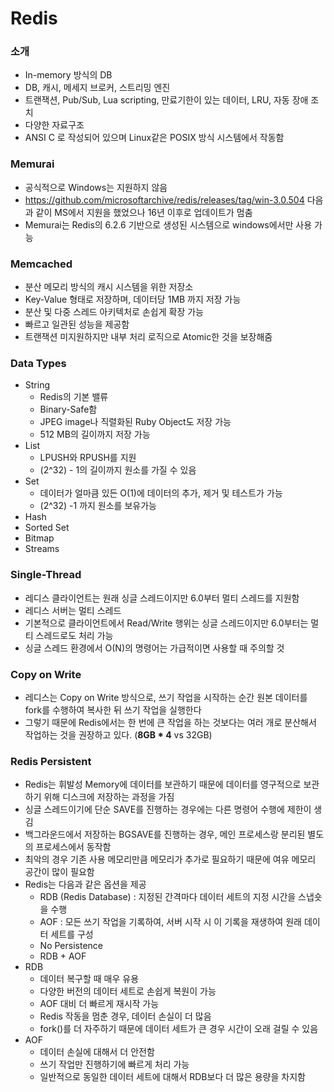 # Redis

### 소개

- In-memory 방식의 DB
- DB, 캐시, 메세지 브로커, 스트리밍 엔진
- 트랜잭션, Pub/Sub, Lua scripting, 만료기한이 있는 데이터, LRU, 자동 장애 조치
- 다양한 자료구조
- ANSI C 로 작성되어 있으며 Linux같은 POSIX 방식 시스템에서 작동함

### Memurai

- 공식적으로 Windows는 지원하지 않음
- https://github.com/microsoftarchive/redis/releases/tag/win-3.0.504 다음과 같이 MS에서 지원을 했었으나 16년 이후로 업데이트가 멈춤
- Memurai는 Redis의 6.2.6 기반으로 생성된 시스템으로 windows에서만 사용 가능

### Memcached

- 분산 메모리 방식의 캐시 시스템을 위한 저장소
- Key-Value 형태로 저장하며, 데이터당 1MB 까지 저장 가능
- 분산 및 다중 스레드 아키텍처로 손쉽게 확장 가능
- 빠르고 일관된 성능을 제공함
- 트랜잭션 미지원하지만 내부 처리 로직으로 Atomic한 것을 보장해줌

### Data Types

- String
  - Redis의 기본 밸류
  - Binary-Safe함
  - JPEG image나 직렬화된 Ruby Object도 저장 가능
  - 512 MB의 길이까지 저장 가능
- List
  - LPUSH와 RPUSH를 지원
  - (2^32) - 1의 길이까지 원소를 가질 수 있음
- Set
  - 데이터가 얼마큼 있든 O(1)에 데이터의 추가, 제거 및 테스트가 가능
  - (2^32) -1 까지 원소를 보유가능
- Hash
- Sorted Set
- Bitmap
- Streams

### Single-Thread

- 레디스 클라이언트는 원래 싱글 스레드이지만 6.0부터 멀티 스레드를 지원함
- 레디스 서버는 멀티 스레드
- 기본적으로 클라이언트에서 Read/Write 행위는 싱글 스레드이지만 6.0부터는 멀티 스레드로도 처리 가능
- 싱글 스레드 환경에서 O(N)의 명령어는 가급적이면 사용할 때 주의할 것

### Copy on Write

- 레디스는 Copy on Write 방식으로, 쓰기 작업을 시작하는 순간 원본 데이터를 fork를 수행하여 복사한 뒤 쓰기 작업을 실행한다
- 그렇기 때문에 Redis에서는 한 번에 큰 작업을 하는 것보다는 여러 개로 분산해서 작업하는 것을 권장하고 있다.
  (**8GB \* 4** vs 32GB)

### Redis Persistent

- Redis는 휘발성 Memory에 데이터를 보관하기 때문에 데이터를 영구적으로 보관하기 위해 디스크에 저장하는 과정을 가짐
- 싱글 스레드이기에 단순 SAVE를 진행하는 경우에는 다른 명령어 수행에 제한이 생김
- 백그라운드에서 저장하는 BGSAVE를 진행하는 경우, 메인 프로세스랑 분리된 별도의 프로세스에서 동작함
- 최악의 경우 기존 사용 메모리만큼 메모리가 추가로 필요하기 때문에 여유 메모리 공간이 많이 필요함
- Redis는 다음과 같은 옵션을 제공
  - RDB (Redis Database) : 지정된 간격마다 데이터 세트의 지정 시간을 스냅숏을 수행
  - AOF : 모든 쓰기 작업을 기록하여, 서버 시작 시 이 기록을 재생하여 원래 데이터 세트를 구성
  - No Persistence
  - RDB + AOF
- RDB
  - 데이터 복구할 때 매우 유용
  - 다양한 버전의 데이터 세트로 손쉽게 복원이 가능
  - AOF 대비 더 빠르게 재시작 가능
  - Redis 작동을 멈춘 경우, 데이터 손실이 더 많음
  - fork()를 더 자주하기 때문에 데이터 세트가 큰 경우 시간이 오래 걸릴 수 있음
- AOF
  - 데이터 손실에 대해서 더 안전함
  - 쓰기 작업만 진행하기에 빠르게 처리 가능
  - 일반적으로 동일한 데이터 세트에 대해서 RDB보다 더 많은 용량을 차지함
